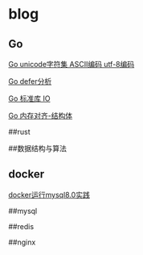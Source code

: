 # blog

## Go

[Go unicode字符集 ASCII编码 utf-8编码](https://www.jianshu.com/p/6d5d9179fd8c)

[Go defer分析](https://www.jianshu.com/p/f74fc6166df4)

[Go 标准库 IO](https://www.jianshu.com/p/abc396787a32)

[Go 内存对齐-结构体](https://www.jianshu.com/p/a0c5315400a7)


##rust



##数据结构与算法


## docker
[docker运行mysql8.0实践](https://www.jianshu.com/p/cb3f94b263da)

##mysql


##redis

##nginx







